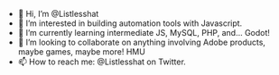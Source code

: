 - 👋 Hi, I’m @Listlesshat
- 👀 I’m interested in building automation tools with Javascript.
- 🌱 I’m currently learning intermediate JS, MySQL, PHP, and...  Godot!
- 💞️ I’m looking to collaborate on anything involving Adobe products, maybe games, maybe more!  HMU
- 📫 How to reach me: @Listlesshat on Twitter.

<!---
Listlesshat/Listlesshat is a ✨ special ✨ repository because its `README.md` (this file) appears on your GitHub profile.
You can click the Preview link to take a look at your changes.
--->

